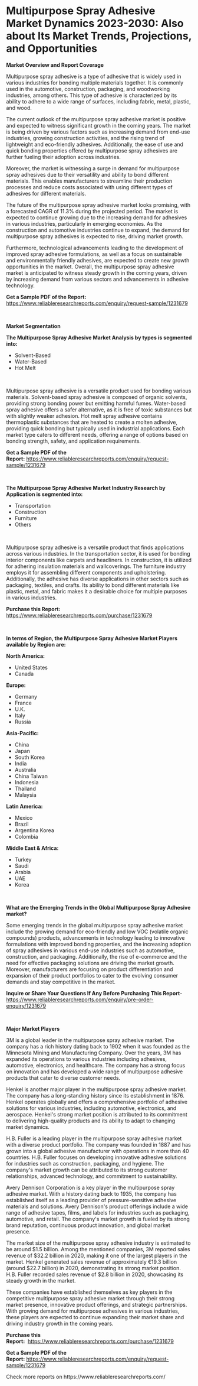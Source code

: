 <p><h1>Multipurpose Spray Adhesive Market Dynamics 2023-2030: Also about Its Market Trends, Projections, and Opportunities</h1></p><p><strong>Market Overview and Report Coverage</strong></p>
<p><p>Multipurpose spray adhesive is a type of adhesive that is widely used in various industries for bonding multiple materials together. It is commonly used in the automotive, construction, packaging, and woodworking industries, among others. This type of adhesive is characterized by its ability to adhere to a wide range of surfaces, including fabric, metal, plastic, and wood.</p><p>The current outlook of the multipurpose spray adhesive market is positive and expected to witness significant growth in the coming years. The market is being driven by various factors such as increasing demand from end-use industries, growing construction activities, and the rising trend of lightweight and eco-friendly adhesives. Additionally, the ease of use and quick bonding properties offered by multipurpose spray adhesives are further fueling their adoption across industries.</p><p>Moreover, the market is witnessing a surge in demand for multipurpose spray adhesives due to their versatility and ability to bond different materials. This enables manufacturers to streamline their production processes and reduce costs associated with using different types of adhesives for different materials.</p><p>The future of the multipurpose spray adhesive market looks promising, with a forecasted CAGR of 11.3% during the projected period. The market is expected to continue growing due to the increasing demand for adhesives in various industries, particularly in emerging economies. As the construction and automotive industries continue to expand, the demand for multipurpose spray adhesives is expected to rise, driving market growth.</p><p>Furthermore, technological advancements leading to the development of improved spray adhesive formulations, as well as a focus on sustainable and environmentally friendly adhesives, are expected to create new growth opportunities in the market. Overall, the multipurpose spray adhesive market is anticipated to witness steady growth in the coming years, driven by increasing demand from various sectors and advancements in adhesive technology.</p></p>
<p><strong>Get a Sample PDF of the Report:</strong> <a href="https://www.reliableresearchreports.com/enquiry/request-sample/1231679">https://www.reliableresearchreports.com/enquiry/request-sample/1231679</a></p>
<p>&nbsp;</p>
<p><strong>Market Segmentation</strong></p>
<p><strong>The Multipurpose Spray Adhesive Market Analysis by types is segmented into:</strong></p>
<p><ul><li>Solvent-Based</li><li>Water-Based</li><li>Hot Melt</li></ul></p>
<p>&nbsp;</p>
<p><p>Multipurpose spray adhesive is a versatile product used for bonding various materials. Solvent-based spray adhesive is composed of organic solvents, providing strong bonding power but emitting harmful fumes. Water-based spray adhesive offers a safer alternative, as it is free of toxic substances but with slightly weaker adhesion. Hot melt spray adhesive contains thermoplastic substances that are heated to create a molten adhesive, providing quick bonding but typically used in industrial applications. Each market type caters to different needs, offering a range of options based on bonding strength, safety, and application requirements.</p></p>
<p><strong>Get a Sample PDF of the Report:</strong>&nbsp;<a href="https://www.reliableresearchreports.com/enquiry/request-sample/1231679">https://www.reliableresearchreports.com/enquiry/request-sample/1231679</a></p>
<p>&nbsp;</p>
<p><strong>The Multipurpose Spray Adhesive Market Industry Research by Application is segmented into:</strong></p>
<p><ul><li>Transportation</li><li>Construction</li><li>Furniture</li><li>Others</li></ul></p>
<p>&nbsp;</p>
<p><p>Multipurpose spray adhesive is a versatile product that finds applications across various industries. In the transportation sector, it is used for bonding interior components like carpets and headliners. In construction, it is utilized for adhering insulation materials and wallcoverings. The furniture industry employs it for assembling different components and upholstering. Additionally, the adhesive has diverse applications in other sectors such as packaging, textiles, and crafts. Its ability to bond different materials like plastic, metal, and fabric makes it a desirable choice for multiple purposes in various industries.</p></p>
<p><strong>Purchase this Report:</strong>&nbsp; <a href="https://www.reliableresearchreports.com/purchase/1231679">https://www.reliableresearchreports.com/purchase/1231679</a></p>
<p>&nbsp;</p>
<p><strong>In terms of Region, the Multipurpose Spray Adhesive Market Players available by Region are:</strong></p>
<p>
    <p> <strong> North America: </strong>
        <ul>
            <li>United States</li>
            <li>Canada</li>
        </ul>
        </p> 
    <p> <strong> Europe: </strong>
        <ul>
            <li>Germany</li>
            <li>France</li>
            <li>U.K.</li>
            <li>Italy</li>
            <li>Russia</li>
        </ul>
        </p> 
    <p> <strong> Asia-Pacific: </strong>
        <ul>
            <li>China</li>
            <li>Japan</li>
            <li>South Korea</li>
            <li>India</li>
            <li>Australia</li>
            <li>China Taiwan</li>
            <li>Indonesia</li>
            <li>Thailand</li>
            <li>Malaysia</li>
        </ul>
        </p> 
    <p> <strong> Latin America: </strong>
        <ul>
            <li>Mexico</li>
            <li>Brazil</li>
            <li>Argentina Korea</li>
            <li>Colombia</li>
        </ul>
        </p> 
    <p> <strong> Middle East & Africa: </strong>
        <ul>
            <li>Turkey</li>
            <li>Saudi</li>
            <li>Arabia</li>
            <li>UAE</li>
            <li>Korea</li>
        </ul>
    </p>
    </p>
<p>&nbsp;</p>
<p><strong>What are the Emerging Trends in the Global Multipurpose Spray Adhesive market?</strong></p>
<p><p>Some emerging trends in the global multipurpose spray adhesive market include the growing demand for eco-friendly and low VOC (volatile organic compounds) products, advancements in technology leading to innovative formulations with improved bonding properties, and the increasing adoption of spray adhesives in various end-use industries such as automotive, construction, and packaging. Additionally, the rise of e-commerce and the need for effective packaging solutions are driving the market growth. Moreover, manufacturers are focusing on product differentiation and expansion of their product portfolios to cater to the evolving consumer demands and stay competitive in the market.</p></p>
<p><strong>Inquire or Share Your Questions If Any Before Purchasing This Report</strong>- <a href="https://www.reliableresearchreports.com/enquiry/pre-order-enquiry/1231679">https://www.reliableresearchreports.com/enquiry/pre-order-enquiry/1231679</a></p>
<p>&nbsp;</p>
<p><strong>Major Market Players</strong></p>
<p><p>3M is a global leader in the multipurpose spray adhesive market. The company has a rich history dating back to 1902 when it was founded as the Minnesota Mining and Manufacturing Company. Over the years, 3M has expanded its operations to various industries including adhesives, automotive, electronics, and healthcare. The company has a strong focus on innovation and has developed a wide range of multipurpose adhesive products that cater to diverse customer needs.</p><p>Henkel is another major player in the multipurpose spray adhesive market. The company has a long-standing history since its establishment in 1876. Henkel operates globally and offers a comprehensive portfolio of adhesive solutions for various industries, including automotive, electronics, and aerospace. Henkel's strong market position is attributed to its commitment to delivering high-quality products and its ability to adapt to changing market dynamics.</p><p>H.B. Fuller is a leading player in the multipurpose spray adhesive market with a diverse product portfolio. The company was founded in 1887 and has grown into a global adhesive manufacturer with operations in more than 40 countries. H.B. Fuller focuses on developing innovative adhesive solutions for industries such as construction, packaging, and hygiene. The company's market growth can be attributed to its strong customer relationships, advanced technology, and commitment to sustainability.</p><p>Avery Dennison Corporation is a key player in the multipurpose spray adhesive market. With a history dating back to 1935, the company has established itself as a leading provider of pressure-sensitive adhesive materials and solutions. Avery Dennison's product offerings include a wide range of adhesive tapes, films, and labels for industries such as packaging, automotive, and retail. The company's market growth is fueled by its strong brand reputation, continuous product innovation, and global market presence.</p><p>The market size of the multipurpose spray adhesive industry is estimated to be around $1.5 billion. Among the mentioned companies, 3M reported sales revenue of $32.2 billion in 2020, making it one of the largest players in the market. Henkel generated sales revenue of approximately €19.3 billion (around $22.7 billion) in 2020, demonstrating its strong market position. H.B. Fuller recorded sales revenue of $2.8 billion in 2020, showcasing its steady growth in the market.</p><p>These companies have established themselves as key players in the competitive multipurpose spray adhesive market through their strong market presence, innovative product offerings, and strategic partnerships. With growing demand for multipurpose adhesives in various industries, these players are expected to continue expanding their market share and driving industry growth in the coming years.</p></p>
<p><strong>Purchase this Report:</strong>&nbsp;&nbsp;<a href="https://www.reliableresearchreports.com/purchase/1231679">https://www.reliableresearchreports.com/purchase/1231679</a></p>
<p></p>
<p><strong>Get a Sample PDF of the Report:</strong>&nbsp;<a href="https://www.reliableresearchreports.com/enquiry/request-sample/1231679">https://www.reliableresearchreports.com/enquiry/request-sample/1231679</a></p>
<p>Check more reports on https://www.reliableresearchreports.com/</p>